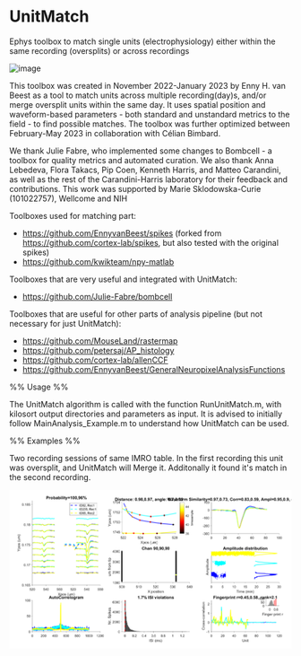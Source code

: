 # UnitMatch
Ephys toolbox to match single units (electrophysiology) either within the same recording (oversplits) or across recordings

![image](https://github.com/EnnyvanBeest/UnitMatch/blob/main/LogoAndExamples/Logo.png)

This toolbox was created in November 2022-January 2023 by Enny H. van Beest as a tool to match units across multiple recording(day)s, and/or merge oversplit units within the same day. It uses spatial position and waveform-based parameters - both standard and unstandard metrics to the field - to find possible matches. The toolbox was further optimized between February-May 2023 in collaboration with Célian Bimbard.

We thank Julie Fabre, who implemented some changes to Bombcell - a toolbox for quality metrics and automated curation.
We also thank Anna Lebedeva, Flora Takacs, Pip Coen, Kenneth Harris, and Matteo Carandini, as well as the rest of the Carandini-Harris laboratory for their feedback and contributions.
This work was supported by Marie Sklodowska-Curie (101022757), Wellcome and NIH

Toolboxes used for matching part:
- https://github.com/EnnyvanBeest/spikes (forked from https://github.com/cortex-lab/spikes, but also tested with the original spikes)
- https://github.com/kwikteam/npy-matlab

Toolboxes that are very useful and integrated with UnitMatch:
- https://github.com/Julie-Fabre/bombcell

Toolboxes that are useful for other parts of analysis pipeline (but not necessary for just UnitMatch):
- https://github.com/MouseLand/rastermap
- https://github.com/petersaj/AP_histology
- https://github.com/cortex-lab/allenCCF
- https://github.com/EnnyvanBeest/GeneralNeuropixelAnalysisFunctions

%% Usage %%

The UnitMatch algorithm is called with the function RunUnitMatch.m, with kilosort output directories and parameters as input. 
It is advised to initially follow MainAnalysis_Example.m to understand how UnitMatch can be used.  

%% Examples %%

Two recording sessions of same IMRO table. In the first recording this unit was oversplit, and UnitMatch will Merge it. Additonally it found it's match in the second recording.

![image](https://github.com/EnnyvanBeest/UnitMatch/blob/main/LogoAndExamples/Example1.png)

